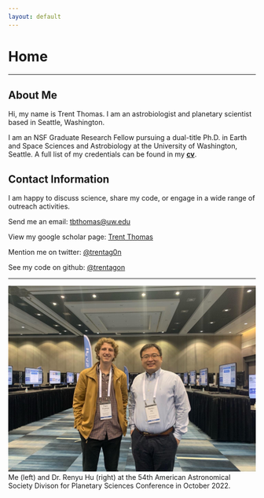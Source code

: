 ```yaml
---
layout: default
---
```

# Home

-------------------------

## About Me

Hi, my name is Trent Thomas. I am an astrobiologist and planetary scientist based in Seattle, Washington.

I am an NSF Graduate Research Fellow pursuing a dual-title Ph.D. in Earth and Space Sciences and Astrobiology at the University of Washington, Seattle. A full list of my credentials can be found in my **[cv](assets/cvs/tthomas_cv.pdf)**.

## Contact Information

I am happy to discuss science, share my code, or engage in a wide range of outreach activities.

Send me an email: [tbthomas@uw.edu](mailto:tbthomas@uw.edu)

View my google scholar page: [Trent Thomas](https://scholar.google.com/citations?user=e_IjiKcAAAAJ&hl=en&authuser=1)

Mention me on twitter: [@trentag0n](https://twitter.com/trentag0n)

See my code on github: [@trentagon](https://github.com/trentagon)

-------------------------
![alt text](assets/img/trent_and_renyu.jpg "Trent and Renyu at DPS 2022")
Me (left) and Dr. Renyu Hu (right) at the 54th American Astronomical Society Divison for Planetary Sciences Conference in October 2022.
